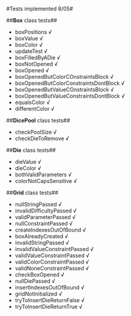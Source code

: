 #Tests implemented 8/05#


##**Box** class tests##

* boxPositions 				√
* boxValue				√
* boxColor				√
* updateTest				√
* boxFilledByADie			√
* boxNotOpened				√
* boxOpened				√
* boxOpenedButColorCOnstraintsBlock	√
* boxOpenedButColorConstraintsDontBlock	√
* boxOpenedButValueCOnstraintsBlock	√
* boxOpenedButValueConstraintsDontBlock	√
* equalsColor				√
* differentColor			√

##**DicePool** class tests##

* checkPoolSize				√
* checkDieToRemove			√

##**Die** class tests##

* dieValue				√
* dieColor				√
* bothValidParameters			√
* colorNotCapsSensitive			√

##**Grid** class tests##

* nullStringPassed			√
* invalidDifficultyPassed		√
* validParameterPassed			√
* nullConstraintPassed			√
* createIndexesOutOfBound               √
* boxAlreadyCreated                     √
* invalidStringPassed                   √
* invalidValueConstraintPassed          √
* validValueConstraintPassed            √
* validColorConstraintPassed            √
* validNoneConstraintPassed             √
* checkBoxOpened                        √
* nullDiePassed                         √
* insertIndexesOutOfBound               √
* gridNotInitialized                    √
* tryToInsertDieReturnFalse             √
* tryToInsertDieReturnTrue              √

